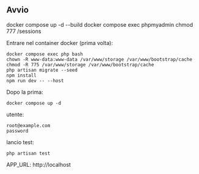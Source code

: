 ## Avvio

docker compose up -d --build
docker compose exec phpmyadmin chmod 777 /sessions

Entrare nel container docker (prima volta):

```
docker compose exec php bash
chown -R www-data:www-data /var/www/storage /var/www/bootstrap/cache
chmod -R 775 /var/www/storage /var/www/bootstrap/cache
php artisan migrate --seed
npm install
npm run dev -- --host
```

Dopo la prima:

```
docker compose up -d
```

utente:

```
root@example.com
password
```

lancio test:

```
php artisan test
```

APP_URL: http://localhost
